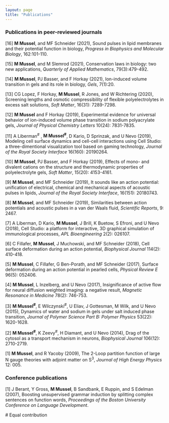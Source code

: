 ```yaml
---
layout: page
title: "Publications"
---
```


### Publications in peer-reviewed journals

[16] <b>M Mussel</b>, and MF Schneider (2021), Sound pulses in lipid membranes and their potential function in biology, <i>Progress in Biophysics and Molecular Biology</i>, 162:101-110.

[15] <b>M Mussel</b>, and M Slemrod (2021), Conservation laws in biology: two new applications, <i>Quarterly of Applied Mathematics</i>, 79(3):479-492.

[14] <b>M Mussel</b>, PJ Basser, and F Horkay (2021), Ion-induced volume transition in gels and its role in biology, <i>Gels</i>, 7(1):20.

[13] CG Lopez, F Horkay, <b>M Mussel</b>, R Jones, and W Richtering (2020), Screening lengths and osmotic compressibility of flexible polyelectrolytes in excess salt solutions, <i>Soft Matter</i>, 16(31):  7289-7298.

[12] **M Mussel** and F Horkay (2019), Experimental evidence for universal behavior of ion-induced volume phase transition in sodium polyacrylate gels, *Journal of Physical Chemistry Letters* 10(24): 7831-7835.

[11] A Liberman<sup>#</sup> , **M Mussel<sup>#</sup>**, D Kario, D Sprinzak, and U Nevo (2019), Modeling cell surface dynamics and cell-cell interactions using Cell Studio: a three-dimentional visualization tool based on gaming technology, *Journal of the Royal Society Interface* 16(160): 20190264.

[10] **M Mussel**, PJ Basser, and F Horkay (2019), Effects of mono- and divalent cations on the structure and thermodynamic properties of polyelectrolyte gels, *Soft Matter*, 15(20): 4153-4161.

[9] **M Mussel**, and MF Schneider (2019), It sounds like an action potential: unification of electrical, chemical and mechanical aspects of acoustic pulses in lipids, *Journal of the Royal Society Interface*, 16(151): 20180743.

[8] **M Mussel**, and MF Schneider (2019), Similarities between action potentials and acoustic pulses in a van der Waals fluid, *Scientific Reports*, 9: 2467.

[7] A Liberman, D Kario, **M Mussel**, J Brill, K Buetow, S Efroni, and U Nevo (2018), Cell Studio: a platform for interactive, 3D graphical simulation of immunological processes, *APL Bioengineering* 2(2): 026107.

[6] C Fillafer, **M Mussel**, J Muchowski, and MF Schneider (2018), Cell surface deformation during an action potential, *Biophysical Journal* 114(2): 410-418.

[5] **M Mussel**, C Fillafer, G Ben-Porath, and MF Schneider (2017), Surface deformation during an action potential in pearled cells, *Physical Review E* 96(5): 052406.

[4] **M Mussel**, L Inzelberg, and U Nevo (2017), Insignificance of active flow for neural diffusion weighted imaging: a negative result, *Magnetic Resonance in Medicine* 78(2): 746-753.

[3] **M Mussel<sup>#</sup>**, E Wilczynski<sup>#</sup>, U Eliav, J Gottesman, M Wilk, and U Nevo (2015), Dynamics of water and sodium in gels under salt induced phase transition, *Journal of Polymer Science Part B: Polymer Physics* 53(22): 1620-1628.

[2] **M Mussel<sup>#</sup>**, K Zeevy<sup>#</sup>, H Diamant, and U Nevo (2014), Drag of the cytosol as a transport mechanism in neurons, *Biophysical Journal* 106(12): 2710-2719.

[1] **M Mussel**, and R Yacoby (2009), The 2-Loop partition function of large N gauge theories with adjoint matter on S<sup>3</sup>, *Journal of High Energy Physics* 12: 005.

### Conference publications

[1] J Berant, Y Gross, **M Mussel**, B Sandbank, E Ruppin, and S Edelman (2007), Boosting unsupervised grammar induction by splitting complex sentences on function words, *Proceedings of the Boston University Conference on Language Development*.

\# Equal contribution
